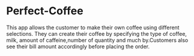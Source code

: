 # Perfect-Coffee

This app allows the customer to make their own coffee using different selections.
They can create their coffee by specifying the type of coffee, milk, amount of caffeine,number of quantity and much by.Customers also see their bill amount accordingly before placing the order.

